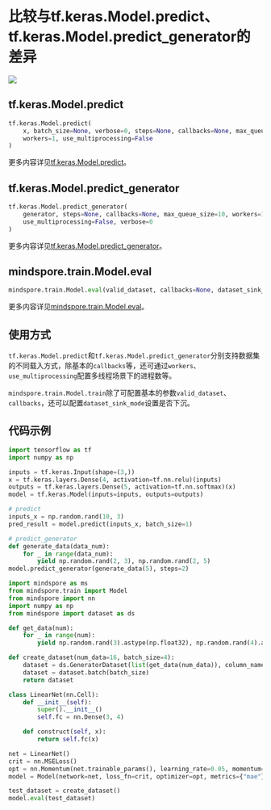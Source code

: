 # 比较与tf.keras.Model.predict、tf.keras.Model.predict_generator的差异

<a href="https://gitee.com/mindspore/docs/blob/master/docs/mindspore/source_zh_cn/note/api_mapping/tensorflow_diff/ModelEval.md " target="_blank"><img src="https://mindspore-website.obs.cn-north-4.myhuaweicloud.com/website-images/master/resource/_static/logo_source.png"></a>

## tf.keras.Model.predict

```python
tf.keras.Model.predict(
    x, batch_size=None, verbose=0, steps=None, callbacks=None, max_queue_size=10,
    workers=1, use_multiprocessing=False
)
```

更多内容详见[tf.keras.Model.predict](https://www.tensorflow.org/versions/r1.15/api_docs/python/tf/keras/Model#predict)。

## tf.keras.Model.predict_generator

```python
tf.keras.Model.predict_generator(
    generator, steps=None, callbacks=None, max_queue_size=10, workers=1,
    use_multiprocessing=False, verbose=0
)
```

更多内容详见[tf.keras.Model.predict_generator](https://www.tensorflow.org/versions/r1.15/api_docs/python/tf/keras/Model#predict_generator)。

## mindspore.train.Model.eval

```python
mindspore.train.Model.eval(valid_dataset, callbacks=None, dataset_sink_mode=True)
```

更多内容详见[mindspore.train.Model.eval](https://www.mindspore.cn/docs/zh-CN/master/api_python/train/mindspore.train.Model.html#mindspore.train.Model.eval)。

## 使用方式

`tf.keras.Model.predict`和`tf.keras.Model.predict_generator`分别支持数据集的不同载入方式，除基本的`callbacks`等，还可通过`workers`、`use_multiprocessing`配置多线程场景下的进程数等。

`mindspore.train.Model.train`除了可配置基本的参数`valid_dataset`、`callbacks`，还可以配置`dataset_sink_mode`设置是否下沉。

## 代码示例

```python
import tensorflow as tf
import numpy as np

inputs = tf.keras.Input(shape=(3,))
x = tf.keras.layers.Dense(4, activation=tf.nn.relu)(inputs)
outputs = tf.keras.layers.Dense(5, activation=tf.nn.softmax)(x)
model = tf.keras.Model(inputs=inputs, outputs=outputs)

# predict
inputs_x = np.random.rand(10, 3)
pred_result = model.predict(inputs_x, batch_size=1)

# predict_generator
def generate_data(data_num):
    for _ in range(data_num):
        yield np.random.rand(2, 3), np.random.rand(2, 5)
model.predict_generator(generate_data(5), steps=2)
```

```python
import mindspore as ms
from mindspore.train import Model
from mindspore import nn
import numpy as np
from mindspore import dataset as ds

def get_data(num):
    for _ in range(num):
        yield np.random.rand(3).astype(np.float32), np.random.rand(4).astype(np.float32)

def create_dataset(num_data=16, batch_size=4):
    dataset = ds.GeneratorDataset(list(get_data(num_data)), column_names=['data', 'label'])
    dataset = dataset.batch(batch_size)
    return dataset

class LinearNet(nn.Cell):
    def __init__(self):
        super().__init__()
        self.fc = nn.Dense(3, 4)

    def construct(self, x):
        return self.fc(x)

net = LinearNet()
crit = nn.MSELoss()
opt = nn.Momentum(net.trainable_params(), learning_rate=0.05, momentum=0.9)
model = Model(network=net, loss_fn=crit, optimizer=opt, metrics={"mae"})

test_dataset = create_dataset()
model.eval(test_dataset)
```
